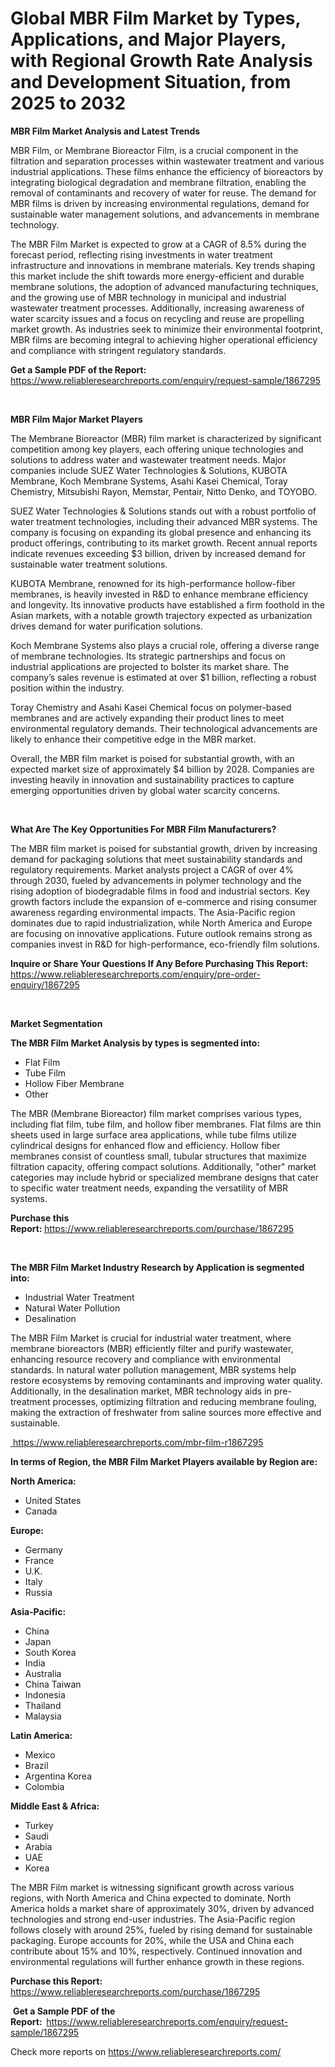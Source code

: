 <p><h1>Global MBR Film Market by Types, Applications, and Major Players, with Regional Growth Rate Analysis and Development Situation, from 2025 to 2032</h1></p><p><strong>MBR Film Market Analysis and Latest Trends</strong></p>
<p><p>MBR Film, or Membrane Bioreactor Film, is a crucial component in the filtration and separation processes within wastewater treatment and various industrial applications. These films enhance the efficiency of bioreactors by integrating biological degradation and membrane filtration, enabling the removal of contaminants and recovery of water for reuse. The demand for MBR films is driven by increasing environmental regulations, demand for sustainable water management solutions, and advancements in membrane technology.</p><p>The MBR Film Market is expected to grow at a CAGR of 8.5% during the forecast period, reflecting rising investments in water treatment infrastructure and innovations in membrane materials. Key trends shaping this market include the shift towards more energy-efficient and durable membrane solutions, the adoption of advanced manufacturing techniques, and the growing use of MBR technology in municipal and industrial wastewater treatment processes. Additionally, increasing awareness of water scarcity issues and a focus on recycling and reuse are propelling market growth. As industries seek to minimize their environmental footprint, MBR films are becoming integral to achieving higher operational efficiency and compliance with stringent regulatory standards.</p></p>
<p><strong>Get a Sample PDF of the Report:&nbsp;</strong> <a href="https://www.reliableresearchreports.com/enquiry/request-sample/1867295?utm_campaign=123&utm_medium=2&utm_source=Github&utm_content=ia&utm_term=30012025&utm_id=mbr-film">https://www.reliableresearchreports.com/enquiry/request-sample/1867295</a></p>
<p>&nbsp;</p>
<p><strong>MBR Film Major Market Players</strong></p>
<p><p>The Membrane Bioreactor (MBR) film market is characterized by significant competition among key players, each offering unique technologies and solutions to address water and wastewater treatment needs. Major companies include SUEZ Water Technologies & Solutions, KUBOTA Membrane, Koch Membrane Systems, Asahi Kasei Chemical, Toray Chemistry, Mitsubishi Rayon, Memstar, Pentair, Nitto Denko, and TOYOBO.</p><p>SUEZ Water Technologies & Solutions stands out with a robust portfolio of water treatment technologies, including their advanced MBR systems. The company is focusing on expanding its global presence and enhancing its product offerings, contributing to its market growth. Recent annual reports indicate revenues exceeding $3 billion, driven by increased demand for sustainable water treatment solutions.</p><p>KUBOTA Membrane, renowned for its high-performance hollow-fiber membranes, is heavily invested in R&D to enhance membrane efficiency and longevity. Its innovative products have established a firm foothold in the Asian markets, with a notable growth trajectory expected as urbanization drives demand for water purification solutions.</p><p>Koch Membrane Systems also plays a crucial role, offering a diverse range of membrane technologies. Its strategic partnerships and focus on industrial applications are projected to bolster its market share. The company’s sales revenue is estimated at over $1 billion, reflecting a robust position within the industry.</p><p>Toray Chemistry and Asahi Kasei Chemical focus on polymer-based membranes and are actively expanding their product lines to meet environmental regulatory demands. Their technological advancements are likely to enhance their competitive edge in the MBR market.</p><p>Overall, the MBR film market is poised for substantial growth, with an expected market size of approximately $4 billion by 2028. Companies are investing heavily in innovation and sustainability practices to capture emerging opportunities driven by global water scarcity concerns.</p></p>
<p>&nbsp;</p>
<p><strong>What Are The Key Opportunities For MBR Film Manufacturers?</strong></p>
<p><p>The MBR film market is poised for substantial growth, driven by increasing demand for packaging solutions that meet sustainability standards and regulatory requirements. Market analysts project a CAGR of over 4% through 2030, fueled by advancements in polymer technology and the rising adoption of biodegradable films in food and industrial sectors. Key growth factors include the expansion of e-commerce and rising consumer awareness regarding environmental impacts. The Asia-Pacific region dominates due to rapid industrialization, while North America and Europe are focusing on innovative applications. Future outlook remains strong as companies invest in R&D for high-performance, eco-friendly film solutions.</p></p>
<p><strong>Inquire or Share Your Questions If Any Before Purchasing This Report:</strong> <a href="https://www.reliableresearchreports.com/enquiry/pre-order-enquiry/1867295?utm_campaign=123&utm_medium=2&utm_source=Github&utm_content=ia&utm_term=30012025&utm_id=mbr-film">https://www.reliableresearchreports.com/enquiry/pre-order-enquiry/1867295</a></p>
<p>&nbsp;</p>
<p><strong>Market Segmentation</strong></p>
<p><strong>The MBR Film Market Analysis by types is segmented into:</strong></p>
<p><ul><li>Flat Film</li><li>Tube Film</li><li>Hollow Fiber Membrane</li><li>Other</li></ul></p>
<p><p>The MBR (Membrane Bioreactor) film market comprises various types, including flat film, tube film, and hollow fiber membranes. Flat films are thin sheets used in large surface area applications, while tube films utilize cylindrical designs for enhanced flow and efficiency. Hollow fiber membranes consist of countless small, tubular structures that maximize filtration capacity, offering compact solutions. Additionally, "other" market categories may include hybrid or specialized membrane designs that cater to specific water treatment needs, expanding the versatility of MBR systems.</p></p>
<p><strong>Purchase this Report:&nbsp;</strong><a href="https://www.reliableresearchreports.com/purchase/1867295?utm_campaign=123&utm_medium=2&utm_source=Github&utm_content=ia&utm_term=30012025&utm_id=mbr-film">https://www.reliableresearchreports.com/purchase/1867295</a></p>
<p>&nbsp;</p>
<p><strong>The MBR Film Market Industry Research by Application is segmented into:</strong></p>
<p><ul><li>Industrial Water Treatment</li><li>Natural Water Pollution</li><li>Desalination</li></ul></p>
<p><p>The MBR Film Market is crucial for industrial water treatment, where membrane bioreactors (MBR) efficiently filter and purify wastewater, enhancing resource recovery and compliance with environmental standards. In natural water pollution management, MBR systems help restore ecosystems by removing contaminants and improving water quality. Additionally, in the desalination market, MBR technology aids in pre-treatment processes, optimizing filtration and reducing membrane fouling, making the extraction of freshwater from saline sources more effective and sustainable.</p></p>
<p><a href="https://www.reliableresearchreports.com/mbr-film-r1867295?utm_campaign=123&utm_medium=2&utm_source=Github&utm_content=ia&utm_term=30012025&utm_id=mbr-film">&nbsp;https://www.reliableresearchreports.com/mbr-film-r1867295</a></p>
<p><strong>In terms of Region, the MBR Film Market Players available by Region are:</strong></p>
<p>
    <p> <strong> North America: </strong>
        <ul>
            <li>United States</li>
            <li>Canada</li>
        </ul>
        </p> 
    <p> <strong> Europe: </strong>
        <ul>
            <li>Germany</li>
            <li>France</li>
            <li>U.K.</li>
            <li>Italy</li>
            <li>Russia</li>
        </ul>
        </p> 
    <p> <strong> Asia-Pacific: </strong>
        <ul>
            <li>China</li>
            <li>Japan</li>
            <li>South Korea</li>
            <li>India</li>
            <li>Australia</li>
            <li>China Taiwan</li>
            <li>Indonesia</li>
            <li>Thailand</li>
            <li>Malaysia</li>
        </ul>
        </p> 
    <p> <strong> Latin America: </strong>
        <ul>
            <li>Mexico</li>
            <li>Brazil</li>
            <li>Argentina Korea</li>
            <li>Colombia</li>
        </ul>
        </p> 
    <p> <strong> Middle East & Africa: </strong>
        <ul>
            <li>Turkey</li>
            <li>Saudi</li>
            <li>Arabia</li>
            <li>UAE</li>
            <li>Korea</li>
        </ul>
    </p>
    </p>
<p><p>The MBR Film market is witnessing significant growth across various regions, with North America and China expected to dominate. North America holds a market share of approximately 30%, driven by advanced technologies and strong end-user industries. The Asia-Pacific region follows closely with around 25%, fueled by rising demand for sustainable packaging. Europe accounts for 20%, while the USA and China each contribute about 15% and 10%, respectively. Continued innovation and environmental regulations will further enhance growth in these regions.</p></p>
<p><strong>Purchase this Report: </strong><a href="https://www.reliableresearchreports.com/purchase/1867295?utm_campaign=123&utm_medium=2&utm_source=Github&utm_content=ia&utm_term=30012025&utm_id=mbr-film">https://www.reliableresearchreports.com/purchase/1867295</a></p>
<p>&nbsp;<strong>Get a Sample PDF of the Report:&nbsp;&nbsp;</strong><a href="https://www.reliableresearchreports.com/enquiry/request-sample/1867295?utm_campaign=123&utm_medium=2&utm_source=Github&utm_content=ia&utm_term=30012025&utm_id=mbr-film">https://www.reliableresearchreports.com/enquiry/request-sample/1867295</a></p>
<p><strong></strong></p>
<p>Check more reports on <a href="https://www.reliableresearchreports.com/?utm_campaign=123&utm_medium=2&utm_source=Github&utm_content=ia&utm_term=30012025&utm_id=mbr-film">https://www.reliableresearchreports.com/</a></p>